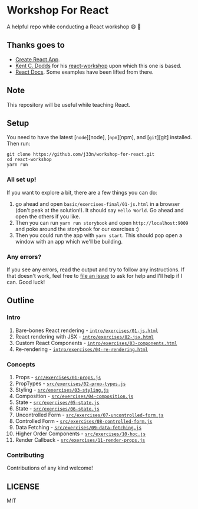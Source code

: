 # Workshop For React

A helpful repo while conducting a React workshop 😄 🚀

## Thanks goes to

- [Create React App](https://github.com/facebook/create-react-app).
- [Kent C. Dodds](https://github.com/kentcdodds/react-workshop) for his [react-workshop](https://github.com/kentcdodds/react-workshop) upon which this one is based.
- [React Docs](http://facebook.github.io/react). Some examples have been lifted from there.

## Note

This repository will be useful while teaching React.

## Setup

You need to have the latest [`node`][node], [`npm`][npm], and [`git`][git] installed. Then run:

```
git clone https://github.com/j33n/workshop-for-react.git
cd react-workshop
yarn run
```

### All set up!

If you want to explore a bit, there are a few things you can do:

1. go ahead and open `basic/exercises-final/01-js.html` in a browser (don't peak at the solution!). It should say `Hello World`. Go ahead and open the others if you like.
2. Then you can run `yarn run storybook` and open `http://localhost:9009` and poke around the storybook for our exercises :)
3. Then you could run the app with `yarn start`. This should pop open a window with an app which we'll be building.

### Any errors?

If you see any errors, read the output and try to follow any instructions. If that doesn't work, feel free to
[file an issue](https://github.com/j33n/workshop-for-react/issues/new) to ask for help and I'll help if I can. Good luck!

## Outline

### Intro

1. Bare-bones React rendering - [`intro/exercises/01-js.html`](https://github.com/j33n/workshop-for-react/blob/master/basic/exercises/01-js.html)
2. React rendering with JSX - [`intro/exercises/02-jsx.html`](https://github.com/j33n/workshop-for-react/blob/master/basic/exercises/02-jsx.html)
3. Custom React Components - [`intro/exercises/03-components.html`](https://github.com/j33n/workshop-for-react/blob/master/basic/exercises/03-components.html)
4. Re-rendering - [`intro/exercises/04-re-rendering.html`](https://github.com/j33n/workshop-for-react/blob/master/basic/exercises/04-re-rendering.html)

### Concepts

1. Props - [`src/exercises/01-props.js`](https://github.com/j33n/workshop-for-react/blob/master/src/exercises/01-props.js)
2. PropTypes - [`src/exercises/02-prop-types.js`](https://github.com/j33n/workshop-for-react/blob/master/src/exercises/02-prop-types.js)
3. Styling - [`src/exercises/03-styling.js`](https://github.com/j33n/workshop-for-react/blob/master/src/exercises/03-styling.js)
4. Composition - [`src/exercises/04-composition.js`](https://github.com/j33n/workshop-for-react/blob/master/src/exercises/04-composition.js)
5. State - [`src/exercises/05-state.js`](https://github.com/j33n/workshop-for-react/blob/master/src/exercises/05-state.js)
6. State - [`src/exercises/06-state.js`](https://github.com/j33n/workshop-for-react/blob/master/src/exercises/06-state.js)
7. Uncontrolled Form - [`src/exercises/07-uncontrolled-form.js`](https://github.com/j33n/workshop-for-react/blob/master/src/exercises/07-uncontrolled-form.js)
8. Controlled Form - [`src/exercises/08-controlled-form.js`](https://github.com/j33n/workshop-for-react/blob/master/src/exercises/08-controlled-form.js)
9. Data Fetching - [`src/exercises/09-data-fetching.js`](https://github.com/j33n/workshop-for-react/blob/master/src/exercises/09-data-fetching.js)
10. Higher Order Components - [`src/exercises/10-hoc.js`](https://github.com/j33n/workshop-for-react/blob/master/src/exercises/10-hoc.js)
11. Render Callback - [`src/exercises/11-render-props.js`](https://github.com/j33n/workshop-for-react/blob/master/src/exercises/11-render-props.js)

### Contributing

Contributions of any kind welcome!

## LICENSE

MIT